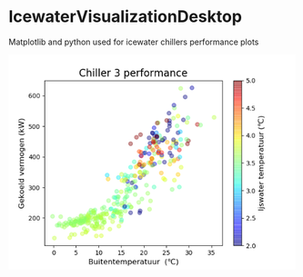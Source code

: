 # IcewaterVisualizationDesktop


Matplotlib and python used for icewater chillers performance plots



![Alt text](https://github.com/BoukeLubach/IcewaterVisualization/blob/master/Chiller3_temperatureperformance.png)
